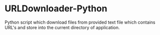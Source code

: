 # URLDownloader-Python
Python script which download files from provided text file which contains URL's and store into the current directory of application.
